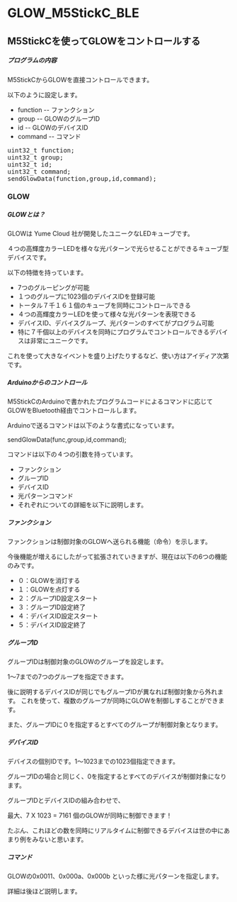 # GLOW_M5StickC_BLE
## M5StickCを使ってGLOWをコントロールする
##### プログラムの内容
M5StickCからGLOWを直接コントロールできます。

以下のように設定します。
- function -- ファンクション
- group -- GLOWのグループID
- id -- GLOWのデバイスID
- command -- コマンド

<pre>
uint32_t function;
uint32_t group;
uint32_t id;
uint32_t command;
sendGlowData(function,group,id,command);
</pre>

### GLOW
##### GLOWとは？
GLOWは Yume Cloud 社が開発したユニークなLEDキューブです。

４つの高輝度カラーLEDを様々な光パターンで光らせることができるキューブ型デバイスです。

以下の特徴を持っています。

- 7つのグルーピングが可能
- １つのグループに1023個のデバイスIDを登録可能
- トータル７千１６１個のキューブを同時にコントロールできる
- ４つの高輝度カラーLEDを使って様々な光パターンを表現できる
- デバイスID、デバイスグループ、光パターンのすべてがプログラム可能
- 特に７千個以上のデバイスを同時にプログラムでコントロールできるデバイスは非常にユニークです。

これを使って大きなイベントを盛り上げたりするなど、使い方はアイディア次第です。

##### Arduinoからのコントロール

M5StickCのArduinoで書かれたプログラムコードによるコマンドに応じてGLOWをBluetooth経由でコントロールします。

Arduinoで送るコマンドは以下のような書式になっています。

sendGlowData(func,group,id,command);

コマンドは以下の４つの引数を持っています。

- ファンクション
- グループID
- デバイスID
- 光パターンコマンド
- それぞれについての詳細を以下に説明します。

##### ファンクション
ファンクションは制御対象のGLOWへ送られる機能（命令）を示します。

今後機能が増えるにしたがって拡張されていきますが、現在は以下の6つの機能のみです。

- ０：GLOWを消灯する
- １：GLOWを点灯する
- ２：グループID設定スタート
- ３：グループID設定終了
- ４：デバイスID設定スタート
- ５：デバイスID設定終了


##### グループID
グループIDは制御対象のGLOWのグループを設定します。

1～7までの7つのグループを指定できます。

後に説明するデバイスIDが同じでもグループIDが異なれば制御対象から外れます。
これを使って、複数のグループが同時にGLOWを制御しすることができます。

また、グループIDに０を指定するとすべてのグループが制御対象となります。



##### デバイスID
デバイスの個別IDです。1～1023までの1023個指定できます。

グループIDの場合と同じく、0を指定するとすべてのデバイスが制御対象になります。

グループIDとデバイスIDの組み合わせで、

最大、7 X 1023 = 7161 個のGLOWが同時に制御できます！

たぶん、これほどの数を同時にリアルタイムに制御できるデバイスは世の中にあまり例をみないと思います。



##### コマンド
GLOWの0x0011、0x000a、0x000b といった様に光パターンを指定します。

詳細は後ほど説明します。
